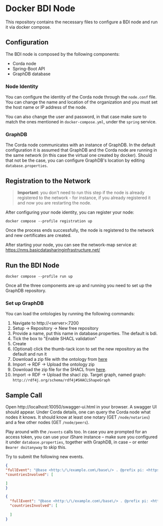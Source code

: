 # Docker BDI Node

This repository contains the necessary files to configure a BDI node and run it via docker compose.

## Configuration
The BDI node is composed by the following components:
  
  - Corda node
  - Spring-Boot API
  - GraphDB database

### Node Identity

You can configure the identity of the Corda node through the `node.conf` file. You can change the name and location of the organization and you must set the host name or IP address of the node.

You can also change the user and password, in that case make sure to match the ones mentioned in `docker-compose.yml`, under the `spring` service.

### GraphDB

The Corda node communicates with an instance of GraphDB. In the default configuration it is assumed that GraphDB and the Corda node are running in the same network (in this case the virtual one created by docker). Should that not be the case, you can configure GraphDB's location by editing `database.properties`.

## Registration to the Network

> **Important**: you don't need to run this step if the node is already registered to the network - for instance, if you already registered it and now you are restarting the node.

After configuring your node identity, you can register your node:

```
docker compose --profile registration up
```

Once the process ends successfully, the node is registered to the network and new certificates are created.

After starting your node, you can see the network-map service at:  
https://nms.basicdatasharinginfrastructure.net/

## Run the BDI Node

```
docker compose --profile run up
```

Once all the three components are up and running you need to set up the GraphDB repository.

### Set up GraphDB

You can load the ontologies by running the following commands:

1. Navigate to http://\<server>:7200
2. Setup -> Repository -> New free repository
3. Provide a name, put this name in database.properties. The default is bdi.
4. Tick the box to "Enable SHACL validation"
5. Create
6. (Optional) click the thumb-tack icon to set the new repository as the default and run it
7. Download a zip file with the ontology from [here](https://nightly.link/silenroc1/FEDeRATED-Semantic-Model/workflows/CreateArchive/master/federated-ontologies)
8. Import -> RDF -> Upload the ontology zip
9. Download the zip file for the SHACL from [here](https://nightly.link/silenroc1/FEDeRATED-Semantic-Model/workflows/shaclArchive/master/federated-shacl).
10. Import -> RDF -> Upload the shacl zip. Target graph, named graph: `http://rdf4j.org/schema/rdf4j#SHACLShapeGraph`

## Sample Call

Open http://localhost:10050/swagger-ui.html in your browser. A swagger UI should appear.
Under Corda details, one can query the Corda node what nodes it knows. It should know at least one notary (GET `/node/notaries`) and a few other nodes (GET `/node/peers`).

Play around with the `/events` calls too. In case you are prompted for an access token, you can use your iShare instance – make sure you configured it under `database.properties`, together with GraphDB, in case – or enter `Bearer doitanyway` to skip this.

Try to submit the following new events.

```json
{
"fullEvent": "@base <http:\/\/example.com\/base\/> . @prefix pi: <https:\/\/ontology.tno.nl\/logistics\/federated\/PhysicalInfrastructure#> . @prefix classifications: <https:\/\/ontology.tno.nl\/logistics\/federated\/Classifications#> . @prefix dcterms: <http:\/\/purl.org\/dc\/terms\/> . @prefix LogisticsRoles: <https:\/\/ontology.tno.nl\/logistics\/federated\/LogisticsRoles#> . @prefix rdfs: <http:\/\/www.w3.org\/2000\/01\/rdf-schema#> . @prefix owl: <http:\/\/www.w3.org\/2002\/07\/owl#> . @prefix Event: <https:\/\/ontology.tno.nl\/logistics\/federated\/Event#> . @prefix ReusableTags: <https:\/\/ontology.tno.nl\/logistics\/federated\/ReusableTags#> . @prefix businessService: <https:\/\/ontology.tno.nl\/logistics\/federated\/BusinessService#> . @prefix DigitalTwin: <https:\/\/ontology.tno.nl\/logistics\/federated\/DigitalTwin#> . @prefix skos: <http:\/\/www.w3.org\/2004\/02\/skos\/core#> . @prefix xsd: <http:\/\/www.w3.org\/2001\/XMLSchema#> . @prefix ex: <http:\/\/example.com\/base#> . @prefix time: <http:\/\/www.w3.org\/2006\/time#> . @prefix dc: <http:\/\/purl.org\/dc\/elements\/1.1\/> . @prefix era: <http:\/\/era.europa.eu\/ns#> .  ex:Event-b550739e-2ac2-4c21-9a56-e74791313375 a Event:Event, owl:NamedIndividual;   rdfs:label \"GateOut test\", \"Planned gate out\";   Event:hasTimestamp \"2019-09-22T06:00:00Z\"^^xsd:dateTime;   Event:hasDateTimeType Event:Planned;   Event:involvesDigitalTwin ex:DigitalTwin-f7ed44a4-0ac1-42fc-820b-765bb2a70def, ex:Equipment-a891b64d-d29f-4ef2-88ad-9ec4c88e0833;   Event:involvesBusinessTransaction ex:businessTransaction-a891b64d-d29f-4ef2-88ad-9ec4c88e0833;   Event:hasMilestone Event:START;   Event:hasSubmissionTimestamp \"2019-09-17T23:32:07Z\"^^xsd:dateTime .  ex:DigitalTwin-f7ed44a4-0ac1-42fc-820b-765bb2a70def a DigitalTwin:TransportMeans,     owl:NamedIndividual .  ex:businessTransaction-a891b64d-d29f-4ef2-88ad-9ec4c88e0833 a businessService:Consignment,     owl:NamedIndividual;   businessService:consignmentCreationTime \"2021-05-13T21:23:04Z\"^^xsd:dateTime;   businessService:involvedActor ex:LegalPerson-Maersk .  ex:LegalPerson-Maersk a businessService:LegalPerson, owl:NamedIndividual, businessService:PrivateEnterprise;   businessService:actorName \"Maersk\" .  ex:Equipment-a891b64d-d29f-4ef2-88ad-9ec4c88e0833 a DigitalTwin:Equipment, owl:NamedIndividual;   rdfs:label \"MNBU0494490\" .",
"countriesInvolved": [

]
}
```

```json
{
  "fullEvent": "@base <http:\/\/example.com\/base\/> . @prefix pi: <https:\/\/ontology.tno.nl\/logistics\/federated\/PhysicalInfrastructure#> . @prefix classifications: <https:\/\/ontology.tno.nl\/logistics\/federated\/Classifications#> . @prefix dcterms: <http:\/\/purl.org\/dc\/terms\/> . @prefix LogisticsRoles: <https:\/\/ontology.tno.nl\/logistics\/federated\/LogisticsRoles#> . @prefix rdfs: <http:\/\/www.w3.org\/2000\/01\/rdf-schema#> . @prefix owl: <http:\/\/www.w3.org\/2002\/07\/owl#> . @prefix Event: <https:\/\/ontology.tno.nl\/logistics\/federated\/Event#> . @prefix ReusableTags: <https:\/\/ontology.tno.nl\/logistics\/federated\/ReusableTags#> . @prefix businessService: <https:\/\/ontology.tno.nl\/logistics\/federated\/BusinessService#> . @prefix DigitalTwin: <https:\/\/ontology.tno.nl\/logistics\/federated\/DigitalTwin#> . @prefix skos: <http:\/\/www.w3.org\/2004\/02\/skos\/core#> . @prefix xsd: <http:\/\/www.w3.org\/2001\/XMLSchema#> . @prefix ex: <http:\/\/example.com\/base#> . @prefix time: <http:\/\/www.w3.org\/2006\/time#> . @prefix dc: <http:\/\/purl.org\/dc\/elements\/1.1\/> . @prefix era: <http:\/\/era.europa.eu\/ns#> .  ex:Event-7f0140f7-1c22-4b68-9bea-25418cd51d18 a Event:Event, owl:NamedIndividual;   rdfs:label \"GateOut test\", \"Planned gate out\";   Event:hasTimestamp \"2019-09-22T06:00:00Z\"^^xsd:dateTime;   Event:hasDateTimeType Event:Planned;   Event:involvesDigitalTwin ex:DigitalTwin-f7ed44a4-0ac1-42fc-820b-765bb2a70def, ex:Equipment-a891b64d-d29f-4ef2-88ad-9ec4c88e0833;   Event:involvesBusinessTransaction ex:businessTransaction-a891b64d-d29f-4ef2-88ad-9ec4c88e0833;   Event:hasMilestone Event:End;   Event:hasSubmissionTimestamp \"2019-09-17T23:32:07Z\"^^xsd:dateTime .  ex:DigitalTwin-f7ed44a4-0ac1-42fc-820b-765bb2a70def a DigitalTwin:TransportMeans,     owl:NamedIndividual .  ex:businessTransaction-a891b64d-d29f-4ef2-88ad-9ec4c88e0833 a businessService:Consignment,     owl:NamedIndividual;   businessService:consignmentCreationTime \"2021-05-13T21:23:04Z\"^^xsd:dateTime;   businessService:involvedActor ex:LegalPerson-SomeShipper .  ex:LegalPerson-SomeShipper a businessService:LegalPerson, owl:NamedIndividual, businessService:PrivateEnterprise;   businessService:actorName \"SomeShipper\" .  ex:Equipment-a891b64d-d29f-4ef2-88ad-9ec4c88e0833 a DigitalTwin:Equipment, owl:NamedIndividual;   rdfs:label \"ABCDE\" .",
  "countriesInvolved": [
    
  ]
}
```
